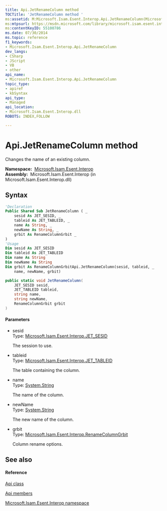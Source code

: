 ```yaml
---
title: Api.JetRenameColumn method 
TOCTitle: 'JetRenameColumn method '
ms:assetid: M:Microsoft.Isam.Esent.Interop.Api.JetRenameColumn(Microsoft.Isam.Esent.Interop.JET_SESID,Microsoft.Isam.Esent.Interop.JET_TABLEID,System.String,System.String,Microsoft.Isam.Esent.Interop.RenameColumnGrbit)
ms:mtpsurl: https://msdn.microsoft.com/library/microsoft.isam.esent.interop.api.jetrenamecolumn(v=EXCHG.10)
ms:contentKeyID: 55100786
ms.date: 07/30/2014
ms.topic: reference
f1_keywords:
- Microsoft.Isam.Esent.Interop.Api.JetRenameColumn
dev_langs:
- CSharp
- JScript
- VB
- other
api_name: 
- Microsoft.Isam.Esent.Interop.Api.JetRenameColumn
topic_type: 
- apiref
- kbSyntax
api_type: 
- Managed
api_location: 
- Microsoft.Isam.Esent.Interop.dll
ROBOTS: INDEX,FOLLOW

---
```


# Api.JetRenameColumn method

Changes the name of an existing column.

**Namespace:**  [Microsoft.Isam.Esent.Interop](./microsoft.isam.esent.interop-namespace.md)  
**Assembly:**  Microsoft.Isam.Esent.Interop (in Microsoft.Isam.Esent.Interop.dll)

## Syntax

``` vb
'Declaration
Public Shared Sub JetRenameColumn ( _
    sesid As JET_SESID, _
    tableid As JET_TABLEID, _
    name As String, _
    newName As String, _
    grbit As RenameColumnGrbit _
)
'Usage
Dim sesid As JET_SESID
Dim tableid As JET_TABLEID
Dim name As String
Dim newName As String
Dim grbit As RenameColumnGrbitApi.JetRenameColumn(sesid, tableid, _
    name, newName, grbit)
```

``` csharp
public static void JetRenameColumn(
    JET_SESID sesid,
    JET_TABLEID tableid,
    string name,
    string newName,
    RenameColumnGrbit grbit
)
```

#### Parameters

  - sesid  
    Type: [Microsoft.Isam.Esent.Interop.JET_SESID](./jet-sesid-structure.md)  
    
    The session to use.

<!-- end list -->

  - tableid  
    Type: [Microsoft.Isam.Esent.Interop.JET_TABLEID](./jet-tableid-structure.md)  
    
    The table containing the column.

<!-- end list -->

  - name  
    Type: [System.String](/dotnet/api/system.string)  
    
    The name of the column.

<!-- end list -->

  - newName  
    Type: [System.String](/dotnet/api/system.string)  
    
    The new name of the column.

<!-- end list -->

  - grbit  
    Type: [Microsoft.Isam.Esent.Interop.RenameColumnGrbit](./renamecolumngrbit-enumeration.md)  
    
    Column rename options.

## See also

#### Reference

[Api class](./api-class.md)

[Api members](./api-members.md)

[Microsoft.Isam.Esent.Interop namespace](./microsoft.isam.esent.interop-namespace.md)